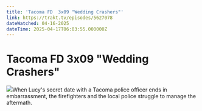 ```yaml
---
title: 'Tacoma FD  3x09 "Wedding Crashers"' 
link: https://trakt.tv/episodes/5627078
dateWatched: 04-16-2025
dateTime: 2025-04-17T06:03:55.000000Z
---
```

# Tacoma FD  3x09 "Wedding Crashers"

![](https://walter-r2.trakt.tv/images/episodes/005/627/078/screenshots/thumb/ed2a5e9445.jpg)When Lucy's secret date with a Tacoma police officer ends in embarrassment, the firefighters and the local police struggle to manage the aftermath.